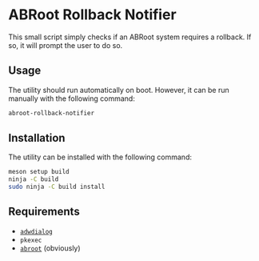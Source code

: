 # ABRoot Rollback Notifier

This small script simply checks if an ABRoot system requires a rollback. If so, it will prompt the user to do so.

## Usage

The utility should run automatically on boot. However, it can be run manually
with the following command:

```bash
abroot-rollback-notifier
```

## Installation

The utility can be installed with the following command:

```bash
meson setup build
ninja -C build
sudo ninja -C build install
```

## Requirements

- [`adwdialog`](https://github.com/Vanilla-OS/AdwDialog)
- `pkexec`
- [`abroot`](https://github.com/Vanilla-OS/ABRoot) (obviously)

